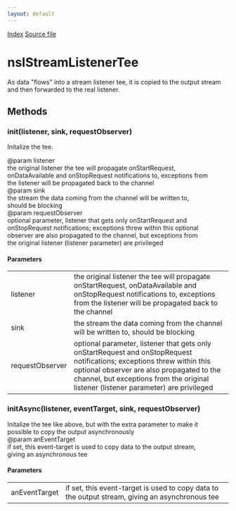 ```yaml
---
layout: default
---
```

<div id='links'><a href="../index.html">Index</a>
<a href="http://dxr.mozilla.org/mozilla-central/source/netwerk/base/public/nsIStreamListenerTee.idl">Source file</a>
</div>

# nsIStreamListenerTee #
  
As data "flows" into a stream listener tee, it is copied to the output stream  
and then forwarded to the real listener.  
  

## Methods ##

### init(listener, sink, requestObserver) ###
   
Initalize the tee.  
  
@param listener  
   the original listener the tee will propagate onStartRequest,  
   onDataAvailable and onStopRequest notifications to, exceptions from   
   the listener will be propagated back to the channel  
@param sink  
   the stream the data coming from the channel will be written to,  
   should be blocking  
@param requestObserver  
   optional parameter, listener that gets only onStartRequest and  
   onStopRequest notifications; exceptions threw within this optional  
   observer are also propagated to the channel, but exceptions from  
   the original listener (listener parameter) are privileged   
  

#### Parameters ####

<table>

<tr>
<td>listener</td>
<td>   the original listener the tee will propagate onStartRequest,  
   onDataAvailable and onStopRequest notifications to, exceptions from   
   the listener will be propagated back to the channel  
</td>
</tr>

<tr>
<td>sink</td>
<td>   the stream the data coming from the channel will be written to,  
   should be blocking  
</td>
</tr>

<tr>
<td>requestObserver</td>
<td>   optional parameter, listener that gets only onStartRequest and  
   onStopRequest notifications; exceptions threw within this optional  
   observer are also propagated to the channel, but exceptions from  
   the original listener (listener parameter) are privileged   
</td>
</tr>

</table>

### initAsync(listener, eventTarget, sink, requestObserver) ###
   
Initalize the tee like above, but with the extra parameter to make it  
possible to copy the output asynchronously  
@param anEventTarget  
   if set, this event-target is used to copy data to the output stream,  
   giving an asynchronous tee  
  

#### Parameters ####

<table>

<tr>
<td>anEventTarget</td>
<td>   if set, this event-target is used to copy data to the output stream,  
   giving an asynchronous tee  
</td>
</tr>

</table>
